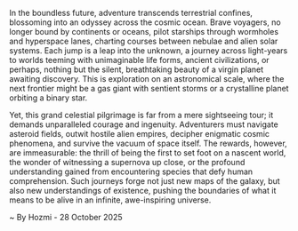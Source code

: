 
In the boundless future, adventure transcends terrestrial confines, blossoming into an odyssey across the cosmic ocean. Brave voyagers, no longer bound by continents or oceans, pilot starships through wormholes and hyperspace lanes, charting courses between nebulae and alien solar systems. Each jump is a leap into the unknown, a journey across light-years to worlds teeming with unimaginable life forms, ancient civilizations, or perhaps, nothing but the silent, breathtaking beauty of a virgin planet awaiting discovery. This is exploration on an astronomical scale, where the next frontier might be a gas giant with sentient storms or a crystalline planet orbiting a binary star.

Yet, this grand celestial pilgrimage is far from a mere sightseeing tour; it demands unparalleled courage and ingenuity. Adventurers must navigate asteroid fields, outwit hostile alien empires, decipher enigmatic cosmic phenomena, and survive the vacuum of space itself. The rewards, however, are immeasurable: the thrill of being the first to set foot on a nascent world, the wonder of witnessing a supernova up close, or the profound understanding gained from encountering species that defy human comprehension. Such journeys forge not just new maps of the galaxy, but also new understandings of existence, pushing the boundaries of what it means to be alive in an infinite, awe-inspiring universe.

~ By Hozmi - 28 October 2025

